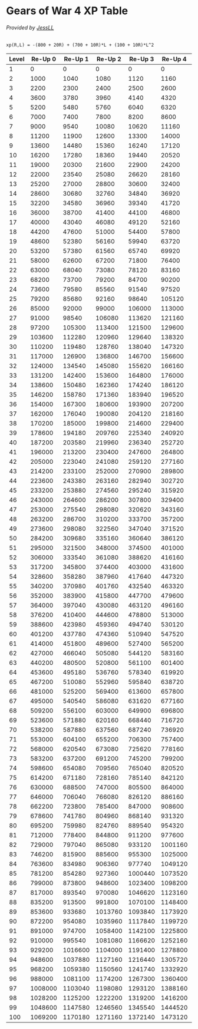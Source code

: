 # Gears of War 4 XP Table
###### Provided by [JessLL](https://gearsofwar.com/en-us/players/ii%20jessll%20ii)

` xp(R,L) = -(800 + 20R) + (700 + 10R)*L + (100 + 10R)*L^2 `

| Level | Re-Up 0 | Re-Up 1 | Re-Up 2 | Re-Up 3 | Re-Up 4 | Re-Up 5 | Re-Up 6 | Re-Up 7 | Re-Up 8 | Re-Up 9 |
|-------|---------|---------|---------|---------|---------|---------|---------|---------|---------|---------|
| 1     | 0       | 0       | 0       | 0       | 0       | 0       | 0       | 0       | 0       | 0       |
| 2     | 1000    | 1040    | 1080    | 1120    | 1160    | 1200    | 1240    | 1280    | 1320    | 1400    |
| 3     | 2200    | 2300    | 2400    | 2500    | 2600    | 2700    | 2800    | 2900    | 3000    | 3200    |
| 4     | 3600    | 3780    | 3960    | 4140    | 4320    | 4500    | 4680    | 4860    | 5040    | 5400    |
| 5     | 5200    | 5480    | 5760    | 6040    | 6320    | 6600    | 6880    | 7160    | 7440    | 8000    |
| 6     | 7000    | 7400    | 7800    | 8200    | 8600    | 9000    | 9400    | 9800    | 10200   | 11000   |
| 7     | 9000    | 9540    | 10080   | 10620   | 11160   | 11700   | 12240   | 12780   | 13320   | 14400   |
| 8     | 11200   | 11900   | 12600   | 13300   | 14000   | 14700   | 15400   | 16100   | 16800   | 18200   |
| 9     | 13600   | 14480   | 15360   | 16240   | 17120   | 18000   | 18880   | 19760   | 20640   | 22400   |
| 10    | 16200   | 17280   | 18360   | 19440   | 20520   | 21600   | 22680   | 23760   | 24840   | 27000   |
| 11    | 19000   | 20300   | 21600   | 22900   | 24200   | 25500   | 26800   | 28100   | 29400   | 32000   |
| 12    | 22000   | 23540   | 25080   | 26620   | 28160   | 29700   | 31240   | 32780   | 34320   | 37400   |
| 13    | 25200   | 27000   | 28800   | 30600   | 32400   | 34200   | 36000   | 37800   | 39600   | 43200   |
| 14    | 28600   | 30680   | 32760   | 34840   | 36920   | 39000   | 41080   | 43160   | 45240   | 49400   |
| 15    | 32200   | 34580   | 36960   | 39340   | 41720   | 44100   | 46480   | 48860   | 51240   | 56000   |
| 16    | 36000   | 38700   | 41400   | 44100   | 46800   | 49500   | 52200   | 54900   | 57600   | 63000   |
| 17    | 40000   | 43040   | 46080   | 49120   | 52160   | 55200   | 58240   | 61280   | 64320   | 70400   |
| 18    | 44200   | 47600   | 51000   | 54400   | 57800   | 61200   | 64600   | 68000   | 71400   | 78200   |
| 19    | 48600   | 52380   | 56160   | 59940   | 63720   | 67500   | 71280   | 75060   | 78840   | 86400   |
| 20    | 53200   | 57380   | 61560   | 65740   | 69920   | 74100   | 78280   | 82460   | 86640   | 95000   |
| 21    | 58000   | 62600   | 67200   | 71800   | 76400   | 81000   | 85600   | 90200   | 94800   | 104000  |
| 22    | 63000   | 68040   | 73080   | 78120   | 83160   | 88200   | 93240   | 98280   | 103320  | 113400  |
| 23    | 68200   | 73700   | 79200   | 84700   | 90200   | 95700   | 101200  | 106700  | 112200  | 123200  |
| 24    | 73600   | 79580   | 85560   | 91540   | 97520   | 103500  | 109480  | 115460  | 121440  | 133400  |
| 25    | 79200   | 85680   | 92160   | 98640   | 105120  | 111600  | 118080  | 124560  | 131040  | 144000  |
| 26    | 85000   | 92000   | 99000   | 106000  | 113000  | 120000  | 127000  | 134000  | 141000  | 155000  |
| 27    | 91000   | 98540   | 106080  | 113620  | 121160  | 128700  | 136240  | 143780  | 151320  | 166400  |
| 28    | 97200   | 105300  | 113400  | 121500  | 129600  | 137700  | 145800  | 153900  | 162000  | 178200  |
| 29    | 103600  | 112280  | 120960  | 129640  | 138320  | 147000  | 155680  | 164360  | 173040  | 190400  |
| 30    | 110200  | 119480  | 128760  | 138040  | 147320  | 156600  | 165880  | 175160  | 184440  | 203000  |
| 31    | 117000  | 126900  | 136800  | 146700  | 156600  | 166500  | 176400  | 186300  | 196200  | 216000  |
| 32    | 124000  | 134540  | 145080  | 155620  | 166160  | 176700  | 187240  | 197780  | 208320  | 229400  |
| 33    | 131200  | 142400  | 153600  | 164800  | 176000  | 187200  | 198400  | 209600  | 220800  | 243200  |
| 34    | 138600  | 150480  | 162360  | 174240  | 186120  | 198000  | 209880  | 221760  | 233640  | 257400  |
| 35    | 146200  | 158780  | 171360  | 183940  | 196520  | 209100  | 221680  | 234260  | 246840  | 272000  |
| 36    | 154000  | 167300  | 180600  | 193900  | 207200  | 220500  | 233800  | 247100  | 260400  | 287000  |
| 37    | 162000  | 176040  | 190080  | 204120  | 218160  | 232200  | 246240  | 260280  | 274320  | 302400  |
| 38    | 170200  | 185000  | 199800  | 214600  | 229400  | 244200  | 259000  | 273800  | 288600  | 318200  |
| 39    | 178600  | 194180  | 209760  | 225340  | 240920  | 256500  | 272080  | 287660  | 303240  | 334400  |
| 40    | 187200  | 203580  | 219960  | 236340  | 252720  | 269100  | 285480  | 301860  | 318240  | 351000  |
| 41    | 196000  | 213200  | 230400  | 247600  | 264800  | 282000  | 299200  | 316400  | 333600  | 368000  |
| 42    | 205000  | 223040  | 241080  | 259120  | 277160  | 295200  | 313240  | 331280  | 349320  | 385400  |
| 43    | 214200  | 233100  | 252000  | 270900  | 289800  | 308700  | 327600  | 346500  | 365400  | 403200  |
| 44    | 223600  | 243380  | 263160  | 282940  | 302720  | 322500  | 342280  | 362060  | 381840  | 421400  |
| 45    | 233200  | 253880  | 274560  | 295240  | 315920  | 336600  | 357280  | 377960  | 398640  | 440000  |
| 46    | 243000  | 264600  | 286200  | 307800  | 329400  | 351000  | 372600  | 394200  | 415800  | 459000  |
| 47    | 253000  | 275540  | 298080  | 320620  | 343160  | 365700  | 388240  | 410780  | 433320  | 478400  |
| 48    | 263200  | 286700  | 310200  | 333700  | 357200  | 380700  | 404200  | 427700  | 451200  | 498200  |
| 49    | 273600  | 298080  | 322560  | 347040  | 371520  | 396000  | 420480  | 444960  | 469440  | 518400  |
| 50    | 284200  | 309680  | 335160  | 360640  | 386120  | 411600  | 437080  | 462560  | 488040  | 539000  |
| 51    | 295000  | 321500  | 348000  | 374500  | 401000  | 427500  | 454000  | 480500  | 507000  | 560000  |
| 52    | 306000  | 333540  | 361080  | 388620  | 416160  | 443700  | 471240  | 498780  | 526320  | 581400  |
| 53    | 317200  | 345800  | 374400  | 403000  | 431600  | 460200  | 488800  | 517400  | 546000  | 603200  |
| 54    | 328600  | 358280  | 387960  | 417640  | 447320  | 477000  | 506680  | 536360  | 566040  | 625400  |
| 55    | 340200  | 370980  | 401760  | 432540  | 463320  | 494100  | 524880  | 555660  | 586440  | 648000  |
| 56    | 352000  | 383900  | 415800  | 447700  | 479600  | 511500  | 543400  | 575300  | 607200  | 671000  |
| 57    | 364000  | 397040  | 430080  | 463120  | 496160  | 529200  | 562240  | 595280  | 628320  | 694400  |
| 58    | 376200  | 410400  | 444600  | 478800  | 513000  | 547200  | 581400  | 615600  | 649800  | 718200  |
| 59    | 388600  | 423980  | 459360  | 494740  | 530120  | 565500  | 600880  | 636260  | 671640  | 742400  |
| 60    | 401200  | 437780  | 474360  | 510940  | 547520  | 584100  | 620680  | 657260  | 693840  | 767000  |
| 61    | 414000  | 451800  | 489600  | 527400  | 565200  | 603000  | 640800  | 678600  | 716400  | 792000  |
| 62    | 427000  | 466040  | 505080  | 544120  | 583160  | 622200  | 661240  | 700280  | 739320  | 817400  |
| 63    | 440200  | 480500  | 520800  | 561100  | 601400  | 641700  | 682000  | 722300  | 762600  | 843200  |
| 64    | 453600  | 495180  | 536760  | 578340  | 619920  | 661500  | 703080  | 744660  | 786240  | 869400  |
| 65    | 467200  | 510080  | 552960  | 595840  | 638720  | 681600  | 724480  | 767360  | 810240  | 896000  |
| 66    | 481000  | 525200  | 569400  | 613600  | 657800  | 702000  | 746200  | 790400  | 834600  | 923000  |
| 67    | 495000  | 540540  | 586080  | 631620  | 677160  | 722700  | 768240  | 813780  | 859320  | 950400  |
| 68    | 509200  | 556100  | 603000  | 649900  | 696800  | 743700  | 790600  | 837500  | 884400  | 978200  |
| 69    | 523600  | 571880  | 620160  | 668440  | 716720  | 765000  | 813280  | 861560  | 909840  | 1006400 |
| 70    | 538200  | 587880  | 637560  | 687240  | 736920  | 786600  | 836280  | 885960  | 935640  | 1035000 |
| 71    | 553000  | 604100  | 655200  | 706300  | 757400  | 808500  | 859600  | 910700  | 961800  | 1064000 |
| 72    | 568000  | 620540  | 673080  | 725620  | 778160  | 830700  | 883240  | 935780  | 988320  | 1093400 |
| 73    | 583200  | 637200  | 691200  | 745200  | 799200  | 853200  | 907200  | 961200  | 1015200 | 1123200 |
| 74    | 598600  | 654080  | 709560  | 765040  | 820520  | 876000  | 931480  | 986960  | 1042440 | 1153400 |
| 75    | 614200  | 671180  | 728160  | 785140  | 842120  | 899100  | 956080  | 1013060 | 1070040 | 1184000 |
| 76    | 630000  | 688500  | 747000  | 805500  | 864000  | 922500  | 981000  | 1039500 | 1098000 | 1215000 |
| 77    | 646000  | 706040  | 766080  | 826120  | 886160  | 946200  | 1006240 | 1066280 | 1126320 | 1246400 |
| 78    | 662200  | 723800  | 785400  | 847000  | 908600  | 970200  | 1031800 | 1093400 | 1155000 | 1278200 |
| 79    | 678600  | 741780  | 804960  | 868140  | 931320  | 994500  | 1057680 | 1120860 | 1184040 | 1310400 |
| 80    | 695200  | 759980  | 824760  | 889540  | 954320  | 1019100 | 1083880 | 1148660 | 1213440 | 1343000 |
| 81    | 712000  | 778400  | 844800  | 911200  | 977600  | 1044000 | 1110400 | 1176800 | 1243200 | 1376000 |
| 82    | 729000  | 797040  | 865080  | 933120  | 1001160 | 1069200 | 1137240 | 1205280 | 1273320 | 1409400 |
| 83    | 746200  | 815900  | 885600  | 955300  | 1025000 | 1094700 | 1164400 | 1234100 | 1303800 | 1443200 |
| 84    | 763600  | 834980  | 906360  | 977740  | 1049120 | 1120500 | 1191880 | 1263260 | 1334640 | 1477400 |
| 85    | 781200  | 854280  | 927360  | 1000440 | 1073520 | 1146600 | 1219680 | 1292760 | 1365840 | 1512000 |
| 86    | 799000  | 873800  | 948600  | 1023400 | 1098200 | 1173000 | 1247800 | 1322600 | 1397400 | 1547000 |
| 87    | 817000  | 893540  | 970080  | 1046620 | 1123160 | 1199700 | 1276240 | 1352780 | 1429320 | 1582400 |
| 88    | 835200  | 913500  | 991800  | 1070100 | 1148400 | 1226700 | 1305000 | 1383300 | 1461600 | 1618200 |
| 89    | 853600  | 933680  | 1013760 | 1093840 | 1173920 | 1254000 | 1334080 | 1414160 | 1494240 | 1654400 |
| 90    | 872200  | 954080  | 1035960 | 1117840 | 1199720 | 1281600 | 1363480 | 1445360 | 1527240 | 1691000 |
| 91    | 891000  | 974700  | 1058400 | 1142100 | 1225800 | 1309500 | 1393200 | 1476900 | 1560600 | 1728000 |
| 92    | 910000  | 995540  | 1081080 | 1166620 | 1252160 | 1337700 | 1423240 | 1508780 | 1594320 | 1765400 |
| 93    | 929200  | 1016600 | 1104000 | 1191400 | 1278800 | 1366200 | 1453600 | 1541000 | 1628400 | 1803200 |
| 94    | 948600  | 1037880 | 1127160 | 1216440 | 1305720 | 1395000 | 1484280 | 1573560 | 1662840 | 1841400 |
| 95    | 968200  | 1059380 | 1150560 | 1241740 | 1332920 | 1424100 | 1515280 | 1606460 | 1697640 | 1880000 |
| 96    | 988000  | 1081100 | 1174200 | 1267300 | 1360400 | 1453500 | 1546600 | 1639700 | 1732800 | 1919000 |
| 97    | 1008000 | 1103040 | 1198080 | 1293120 | 1388160 | 1483200 | 1578240 | 1673280 | 1768320 | 1958400 |
| 98    | 1028200 | 1125200 | 1222200 | 1319200 | 1416200 | 1513200 | 1610200 | 1707200 | 1804200 | 1998200 |
| 99    | 1048600 | 1147580 | 1246560 | 1345540 | 1444520 | 1543500 | 1642480 | 1741460 | 1840440 | 2038400 |
| 100   | 1069200 | 1170180 | 1271160 | 1372140 | 1473120 | 1574100 | 1675080 | 1776060 | 1877040 | 2079000 |

